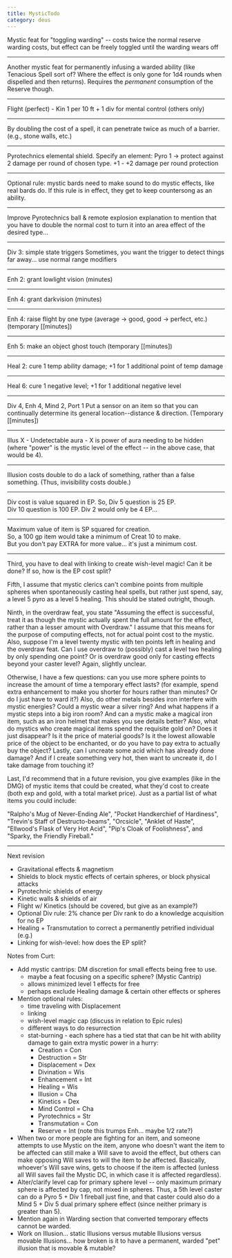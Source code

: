 ```yaml
---
title: MysticTodo
category: deus
---
```

Mystic feat for &quot;toggling warding&quot; -- costs twice the normal reserve warding costs, but effect can be freely toggled until the warding wears off

------

Another mystic feat for permanently infusing a warded ability (like Tenacious Spell sort of? Where the effect is only gone for 1d4 rounds when dispelled and then returns). Requires the *permanent* consumption of the Reserve though.

------

Flight (perfect) - Kin 1 per 10 ft + 1 div for mental control (others only)

------

By doubling the cost of a spell, it can penetrate twice as much of a barrier. (e.g., stone walls, etc.)

------

Pyrotechnics elemental shield.
Specify an element:
Pyro 1 -&gt; protect against 2 damage per round of chosen type.
+1 - +2 damage per round protection

------

Optional rule: mystic bards need to make sound to do mystic effects, like real bards do. If this rule is in effect, they get to keep countersong as an ability.

------

Improve Pyrotechnics ball &amp; remote explosion explanation to mention that you have to double the normal cost to turn it into an area effect of the desired type...

------

Div 3: simple state triggers
Sometimes, you want the trigger to detect things far away... use normal range modifiers

------

Enh 2: grant lowlight vision (minutes)

------

Enh 4: grant darkvision (minutes)

------

Enh 4: raise flight by one type (average -&gt; good, good -&gt; perfect, etc.) (temporary [[minutes])

------

Enh 5: make an object ghost touch (temporary [[minutes])

------

Heal 2: cure 1 temp ability damage; +1 for 1 additional point of temp damage

------

Heal 6: cure 1 negative level; +1 for 1 additional negative level

------

Div 4, Enh 4, Mind 2, Port 1
Put a sensor on an item so that you can continually determine its general location--distance &amp; direction. (Temporary [[minutes])

------

Illus X - Undetectable aura - X is power of aura needing to be hidden (where &quot;power&quot; is the mystic level of the effect -- in the above case, that would be 4).

------

Illusion costs double to do a lack of something, rather than a false something. (Thus, invisibility costs double.)

------

Div cost is value squared in EP.  So, Div 5 question is 25 EP.
<br>Div 10 question is 100 EP.  Div 2 would only be 4 EP...

------

Maximum value of item is SP squared for creation.
<br>So, a 100 gp item would take a minimum of Creat 10 to make.
<br>But you don't pay EXTRA for more value... it's just a minimum cost.

------

Third, you have to deal with linking to create wish-level magic!  Can it be
done?  If so, how is the EP cost split?

Fifth, I assume that mystic clerics can't combine points from multiple spheres
when spontaneously casting heal spells, but rather just spend, say, a level 5
pyro as a level 5 healing.  This should be stated outright, though.

Ninth, in the overdraw feat, you state &quot;Assuming the effect is successful, treat
it as though the mystic actually spent the full amount for the effect, rather
than a lesser amount with Overdraw.&quot;  I assume that this means for the purpose
of computing effects, not for actual point cost to the mystic.
Also, suppose I'm a level twenty mystic with ten points left in healing and
the overdraw feat.  Can I use overdraw to (possibly) cast a level two healing
by only spending one point?  Or is overdraw good only for casting effects
beyond your caster level?  Again, slightly unclear.

Otherwise, I have a few questions: can you use more sphere points to increase the
amount of time a temporary effect lasts? (for example, spend extra enhancement to
make you shorter for hours rather than minutes?  Or do I just have to ward it?)
Also, do other metals besides iron interfere with mystic energies?  Could a mystic
wear a silver ring?  And what happens if a mystic steps into a big iron room?  And
can a mystic make a magical iron item, such as an iron helmet that makes you see
details better?  Also, what do mystics who create magical items spend the requisite
gold on?  Does it just disappear?  Is it the price of material goods?  Is it the
lowest allowable price of the object to be enchanted, or do you have to pay extra to
actually buy the object?  Lastly, can I uncreate some acid which has already done
damage?  And if I create something very hot, then want to uncreate it, do I take
damage from touching it?

Last, I'd recommend that in a future revision, you give examples (like in the DMG)
of mystic items that could be created, what they'd cost to create (both exp and gold,
with a total market price).  Just as a partial list of what items you could include:

&quot;Ralpho's Mug of Never-Ending Ale&quot;, &quot;Pocket Handkerchief of Hardiness&quot;, &quot;Trevin's Staff of Destructo-beams&quot;, &quot;Orcsicle&quot;, &quot;Anklet of Haste&quot;, &quot;Ellwood's Flask of Very Hot Acid&quot;, &quot;Pip's Cloak of Foolishness&quot;, and &quot;Sparky, the Friendly Fireball.&quot;

------

Next revision
* Gravitational effects &amp; magnetism
* Shields to block mystic effects of certain spheres, or block physical attacks
* Pyrotechnic shields of energy
* Kinetic walls &amp; shields of air
* Flight w/ Kinetics (should be covered, but give as an example?)
* Optional Div rule: 2% chance per Div rank to do a knowledge acquisition for no EP
* Healing + Transmutation to correct a permanently petrified individual (e.g.)
* Linking for wish-level: how does the EP split?

Notes from Curt:
* Add mystic cantrips: DM discretion for small effects being free to use.
    * maybe a feat focusing on a specific sphere? (Mystic Cantrip)
    * allows minimized level 1 effects for free
    * perhaps exclude Healing damage &amp; certain other effects or spheres
* Mention optional rules:
    * time traveling with Displacement
    * linking
    * wish-level magic cap (discuss in relation to Epic rules)
    * different ways to do resurrection
    * stat-burning - each sphere has a tied stat that can be hit with ability damage to gain extra mystic power in a hurry:
        * Creation = Con
        * Destruction = Str
        * Displacement = Dex
        * Divination = Wis
        * Enhancement = Int
        * Healing = Wis
        * Illusion = Cha
        * Kinetics = Dex
        * Mind Control = Cha
        * Pyrotechnics = Str
        * Transmutation = Con
        * Reserve = Int (note this trumps Enh... maybe 1/2 rate?)
* When two or more people are fighting for an item, and someone attempts to use Mystic on the item, anyone who doesn't want the item to be affected can still make a Will save to avoid the effect, but others can make opposing Will saves to will the item to *be* affected.  Basically, whoever's Will save wins, gets to choose if the item is affected (unless all Will saves fail the Mystic DC, in which case it is affected regardless).
* Alter/clarify level cap for primary sphere level -- only maximum primary sphere is affected by cap, not mixed in spheres. Thus, a 5th level caster can do a Pyro 5 + Div 1 fireball just fine, and that caster could also do a Mind 5 + Div 5 dual primary sphere effect (since neither primary is greater than 5).
* Mention again in Warding section that converted temporary effects cannot be warded.
* Work on Illusion... static Illusions versus mutable Illusions versus movable Illusions... how broken is it to have a permanent, warded &quot;pet&quot; illusion that is movable &amp; mutable?
